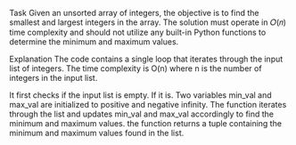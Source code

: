 Task
Given an unsorted array of integers, the objective is to find the smallest and largest integers in the array. The solution must operate in 𝑂(𝑛) time complexity and should not utilize any built-in Python functions to determine the minimum and maximum values.

Explanation
The code contains a single loop that iterates through the input list of integers. The time complexity is O(n) where n is the number of integers in the input list.

It first checks if the input list is empty. If it is. Two variables min_val and max_val are initialized to positive and negative infinity. The function iterates through the list and updates min_val and max_val accordingly to find the minimum and maximum values. the function returns a tuple containing the minimum and maximum values found in the list.